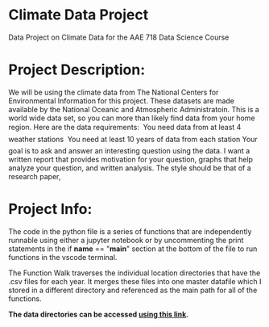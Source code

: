 # Climate Data Project

Data Project on Climate Data for the AAE 718 Data Science Course 

# Project Description:

We will be using the climate data from The National Centers for Environmental Information for this project. These datasets are made available by the National Oceanic and Atmospheric Administratoin. This is a world wide data
set, so you can more than likely find data from your home region.
Here are the data requirements:
 You need data from at least 4 weather stations
 You need at least 10 years of data from each station
Your goal is to ask and answer an interesting question using the data. I want a written report that
provides motivation for your question, graphs that help analyze your question, and written analysis. The
style should be that of a research paper,

# Project Info:

The code in the python file is a series of functions that are independently runnable using either a jupyter notebook or by uncommenting the print statements in the if __name__ == "__main__" section at the bottom of the file to run functions in the vscode terminal. 

The Function Walk traverses the individual location directories that have the .csv files for each year. It merges these files into one master datafile which I stored in a different directory and referenced as the main path for all of the functions. 

**The data directories can be accessed [using this link](https://drive.google.com/drive/folders/1AKGFHM2kZYE0S4kKa-HxaBokoiR6LCMJ?usp=drive_link).**

